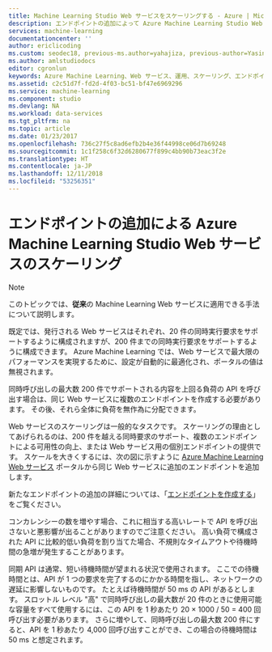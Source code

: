 ```yaml
---
title: Machine Learning Studio Web サービスをスケーリングする - Azure | Microsoft Docs
description: エンドポイントの追加によって Azure Machine Learning Studio Web サービスのコンカレンシー数を増やす方法を説明します。
services: machine-learning
documentationcenter: ''
author: ericlicoding
ms.custom: seodec18, previous-ms.author=yahajiza, previous-author=YasinMSFT
ms.author: amlstudiodocs
editor: cgronlun
keywords: Azure Machine Learning、Web サービス、運用、スケーリング、エンドポイント、コンカレンシー
ms.assetid: c2c51d7f-fd2d-4f03-bc51-bf47e6969296
ms.service: machine-learning
ms.component: studio
ms.devlang: NA
ms.workload: data-services
ms.tgt_pltfrm: na
ms.topic: article
ms.date: 01/23/2017
ms.openlocfilehash: 736c27f5c8ad6efb2b4e36f44998ce06d7b69248
ms.sourcegitcommit: 1c1f258c6f32d6280677f899c4bb90b73eac3f2e
ms.translationtype: HT
ms.contentlocale: ja-JP
ms.lasthandoff: 12/11/2018
ms.locfileid: "53256351"
---
```

# <a name="scaling-an-azure-machine-learning-studio-web-service-by-adding-additional-endpoints"></a>エンドポイントの追加による Azure Machine Learning Studio Web サービスのスケーリング
> [!NOTE]
> このトピックでは、**従来**の Machine Learning Web サービスに適用できる手法について説明します。 
> 
> 

既定では、発行される Web サービスはそれぞれ、20 件の同時実行要求をサポートするように構成されますが、200 件までの同時実行要求をサポートするように構成できます。 Azure Machine Learning では、Web サービスで最大限のパフォーマンスを実現するために、設定が自動的に最適化され、ポータルの値は無視されます。 

同時呼び出しの最大数 200 件でサポートされる内容を上回る負荷の API を呼び出す場合は、同じ Web サービスに複数のエンドポイントを作成する必要があります。 その後、それら全体に負荷を無作為に分配できます。

Web サービスのスケーリングは一般的なタスクです。 スケーリングの理由としてあげられるのは、200 件を越える同時要求のサポート、複数のエンドポイントによる可用性の向上、または Web サービス用の個別エンドポイントの提供です。 スケールを大きくするには、次の図に示すように [Azure Machine Learning Web サービス](https://services.azureml.net/) ポータルから同じ Web サービスに追加のエンドポイントを追加します。

新たなエンドポイントの追加の詳細については、「[エンドポイントを作成する](create-endpoint.md)」をご覧ください。

コンカレンシーの数を増やす場合、これに相当する高いレートで API を呼び出さないと悪影響が出ることがありますのでご注意ください。 高い負荷で構成された API に比較的低い負荷を割り当てた場合、不規則なタイムアウトや待機時間の急増が発生することがあります。

同期 API は通常、短い待機時間が望まれる状況で使用されます。 ここでの待機時間とは、API が 1 つの要求を完了するのにかかる時間を指し、ネットワークの遅延に影響しないものです。 たとえば待機時間が 50 ms の API があるとします。 スロットル レベル "高" で同時呼び出しの最大数が 20 件のときに使用可能な容量をすべて使用するには、この API を 1 秒あたり 20 × 1000 / 50 = 400 回呼び出す必要があります。 さらに増やして、同時呼び出しの最大数 200 件にすると、API を 1 秒あたり 4,000 回呼び出すことができ、この場合の待機時間は 50 ms と想定されます。

<!--Image references-->
[1]: ./media/scaling-webservice/machlearn-1.png
[2]: ./media/scaling-webservice/machlearn-2.png
